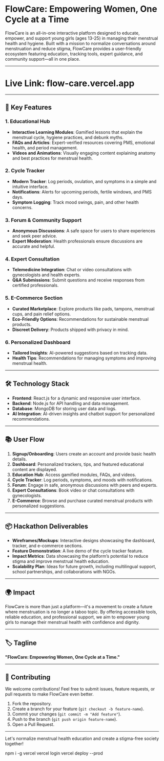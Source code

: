 # FlowCare: Empowering Women, One Cycle at a Time

FlowCare is an all-in-one interactive platform designed to educate, empower, and support young girls (ages 13-25) in managing their menstrual health and hygiene. Built with a mission to normalize conversations around menstruation and reduce stigma, FlowCare provides a user-friendly ecosystem featuring education, tracking tools, expert guidance, and community support—all in one place.

---
# Live Link: flow-care.vercel.app
---

## 🚀 Key Features

### **1. Educational Hub**
- **Interactive Learning Modules**: Gamified lessons that explain the menstrual cycle, hygiene practices, and debunk myths.
- **FAQs and Articles**: Expert-verified resources covering PMS, emotional health, and period management.
- **Videos and Animations**: Visually engaging content explaining anatomy and best practices for menstrual health.

### **2. Cycle Tracker**
- **Modern Tracker**: Log periods, ovulation, and symptoms in a simple and intuitive interface.
- **Notifications**: Alerts for upcoming periods, fertile windows, and PMS days.
- **Symptom Logging**: Track mood swings, pain, and other health concerns.

### **3. Forum & Community Support**
- **Anonymous Discussions**: A safe space for users to share experiences and seek peer advice.
- **Expert Moderation**: Health professionals ensure discussions are accurate and helpful.

### **4. Expert Consultation**
- **Telemedicine Integration**: Chat or video consultations with gynecologists and health experts.
- **Q&A Submissions**: Submit questions and receive responses from certified professionals.

### **5. E-Commerce Section**
- **Curated Marketplace**: Explore products like pads, tampons, menstrual cups, and pain relief options.
- **Eco-Friendly Options**: Recommendations for sustainable menstrual products.
- **Discreet Delivery**: Products shipped with privacy in mind.

### **6. Personalized Dashboard**
- **Tailored Insights**: AI-powered suggestions based on tracking data.
- **Health Tips**: Recommendations for managing symptoms and improving menstrual health.

---

## 🛠️ Technology Stack

- **Frontend**: React.js for a dynamic and responsive user interface.
- **Backend**: Node.js for API handling and data management.
- **Database**: MongoDB for storing user data and logs.
- **AI Integration**: AI-driven insights and chatbot support for personalized recommendations.

---

## 📚 User Flow

1. **Signup/Onboarding**: Users create an account and provide basic health details.
2. **Dashboard**: Personalized trackers, tips, and featured educational content are displayed.
3. **Education Hub**: Access gamified modules, FAQs, and videos.
4. **Cycle Tracker**: Log periods, symptoms, and moods with notifications.
5. **Forum**: Engage in safe, anonymous discussions with peers and experts.
6. **Expert Consultations**: Book video or chat consultations with gynecologists.
7. **E-Commerce**: Browse and purchase curated menstrual products with personalized suggestions.

---

## 📦 Hackathon Deliverables

- **Wireframes/Mockups**: Interactive designs showcasing the dashboard, tracker, and e-commerce sections.
- **Feature Demonstration**: A live demo of the cycle tracker feature.
- **Impact Metrics**: Data showcasing the platform’s potential to reduce stigma and improve menstrual health education.
- **Scalability Plan**: Ideas for future growth, including multilingual support, school partnerships, and collaborations with NGOs.

---

## 🌍 Impact

FlowCare is more than just a platform—it's a movement to create a future where menstruation is no longer a taboo topic. By offering accessible tools, reliable education, and professional support, we aim to empower young girls to manage their menstrual health with confidence and dignity.

---

## 🏷️ Tagline

**"FlowCare: Empowering Women, One Cycle at a Time."**

---

## 🤝 Contributing

We welcome contributions! Feel free to submit issues, feature requests, or pull requests to make FlowCare even better.

1. Fork the repository.
2. Create a branch for your feature (`git checkout -b feature-name`).
3. Commit your changes (`git commit -m "Add feature"`).
4. Push to the branch (`git push origin feature-name`).
5. Open a Pull Request.

---


Let's normalize menstrual health education and create a stigma-free society together!





npm i -g vercel
vercel login
vercel deploy --prod

